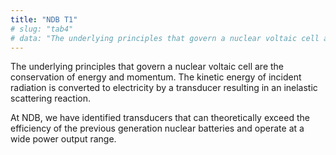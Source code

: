 ```yaml
---
title: "NDB T1"
# slug: "tab4"
# data: "The underlying principles that govern a nuclear voltaic cell are the conservation of energy and momentum. The kinetic energy of incident radiation is converted to electricity by a transducer resulting in an inelastic scattering reaction. At NDB, we have identified transducers that can theoretically exceed the efficiency of the previous generation nuclear batteries and operate at a wide power output range."
---
```


The underlying principles that govern a nuclear voltaic cell are the conservation of energy and momentum. The kinetic energy of incident radiation is converted to electricity by a transducer resulting in an inelastic scattering reaction.


<p class="mt-2">At NDB, we have identified transducers that can theoretically exceed the efficiency of the previous generation nuclear batteries and operate at a wide power output range.
</p>
